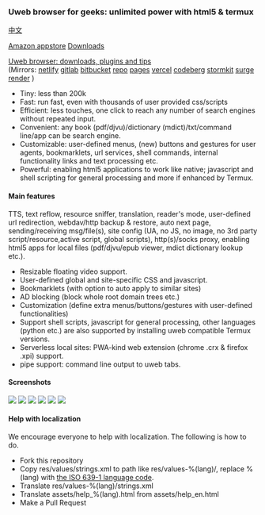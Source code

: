 ### Uweb browser for geeks: unlimited power with html5 & termux
[中文](README.zh-Hans.md)

[Amazon appstore](https://www.amazon.com/TorApp-Info-uweb-browser-for-geeks/dp/B098QPR6N5)
[Downloads](en/download.md)

[Uweb browser: downloads, plugins and tips](https://torappinfo.github.io/uweb/en/)  
(Mirrors: 
[netlify](https://uwebzh.netlify.app/en/)
[gitlab](https://jamesfengcao.gitlab.io/uweb/en/)
[bitbucket](https://torappinfo.bitbucket.io/en/)
[repo](https://repo.or.cz/uweb.git/blob_plain/HEAD:/en/index.html)
[pages](https://uwebzh.pages.dev/en/)
[vercel](https://uweb-zh.vercel.app/en/)
[codeberg](https://jamesfengcao.codeberg.page/en/)
[stormkit](https://uweb.stormkit.dev/en/)
[surge](https://uweb.surge.sh/en/)
[render](https://uwebzh.onrender.com/en/)
)

- Tiny: less than 200k
- Fast: run fast, even with thousands of user provided css/scripts
- Efficient: less touches, one click to reach any number of search engines without repeated input.
- Convenient: any book (pdf/djvu)/dictionary (mdict)/txt/command line/app can be search engine.
- Customizable: user-defined menus, (new) buttons and gestures for user agents, bookmarklets, url services, shell commands, internal functionality links and text processing etc.
- Powerful: enabling html5 applications to work like native; javascript and shell scripting for general processing and more if enhanced by Termux.

#### Main features
TTS, text reflow, resource sniffer, translation, reader's mode, user-defined url redirection, webdav/http backup & restore, auto next page, sending/receiving msg/file(s), site config (UA, no JS, no image, no 3rd party script/resource,active script, global scripts), http(s)/socks proxy, enabling html5 apps for local files (pdf/djvu/epub viewer, mdict dictionary lookup etc.).

- Resizable floating video support.
- User-defined global and site-specific CSS and javascript.
- Bookmarklets (with option to auto apply to similar sites)
- AD blocking (block whole root domain trees etc.)
- Customization (define extra menus/buttons/gestures with user-defined functionalities)
- Support shell scripts, javascript for general processing, other languages (python etc.) are also supported by installing uweb compatible Termux versions.
- Serverless local sites: PWA-kind web extension (chrome .crx & firefox .xpi) support.
- pipe support: command line output to uweb tabs.

#### Screenshots
![](https://i.postimg.cc/rsL9G5N1/home1.png)
![](https://i.postimg.cc/9QxJ3Rc2/globalcss.png)
![](https://i.postimg.cc/VksDHBQ4/globaljs.png)
![](https://i.postimg.cc/HLV3TYLy/longclick.png)
![](https://i.postimg.cc/XJ58ysdN/option1.png)
![](https://i.postimg.cc/0NFnQT6H/option2.png)

#### Help with localization
We encourage everyone to help with localization. The following is how to do.

- Fork this repository
- Copy res/values/strings.xml to path like res/values-%(lang)/, replace %(lang) with [the ISO 639-1 language code](http://www.loc.gov/standards/iso639-2/php/code_list.php).
- Translate res/values-%(lang)/strings.xml
- Translate assets/help_%(lang).html from assets/help_en.html
- Make a Pull Request
